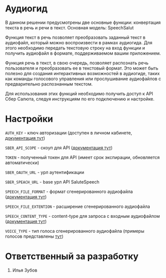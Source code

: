 # Аудиогид

В данном решении предусмотрены две основные функции: конвертация текста в речь и речи в текст. Основная модель: SpeechSalut

Функция текст в речь позволяет преобразовать заданный текст в аудиофайл, который можно воспроизвести в рамках аудиогида. Для этого необходимо передать текстовую строку на вход функции и получить аудиофайл в формате, поддерживаемом вашим приложением.

Функция речь в текст, в свою очередь, позволяет распознать речь пользователя и преобразовать ее в текстовый формат. Это может быть полезно для создания интерактивных возможностей в аудиогиде, таких как команды голосового управления или прослушивание аудиофайлов с предварительно распознанным текстом.

Для использования этих функций необходимо получить доступ к API Сбер Салюта, следуя инструкциям по его подключению и настройке. 

# Настройки
`AUTH_KEY` - ключ авторизации (доступен в личном кабинете, [документация тут](https://developers.sber.ru/docs/ru/salutespeech/authentication?tool=python))

`SBER_API_SCOPE` - скоуп для API ([документация тут](https://developers.sber.ru/docs/ru/salutespeech/authentication))

`TOKEN` - полученный токен для API (имеет срок экспирации, обновляется автоматически)

`SBER_OAUTH_URL` - урл аутентификации

`SBER_SPEACH_URL` - base урл API SaluteSpeech

`SPEECH_FILE_FORMAT` - формат сгенерированного аудиофайла ([документация тут](https://developers.sber.ru/docs/ru/salutespeech/synthesis/synthesis-http))

`SPEECH_FILE_EXTENTION` - расширение сгенерированного аудиофайла

`SPEECH_CONTENT_TYPE` - content-type для запроса с входным аудиофайлом ([документация тут](https://developers.sber.ru/docs/ru/salutespeech/recognition/encodings))

`VOICE_TYPE` - тип голоса сгенерированного аудиофайла (примеры голосов представлены [тут](https://developers.sber.ru/docs/ru/salutespeech/synthesis/voices))

# Ответственный за разработку
1. Илья Зубов